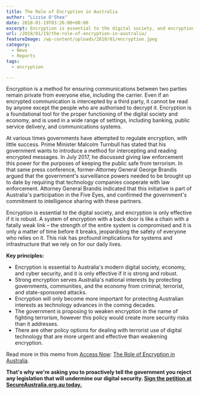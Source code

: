 ```yaml
---
title: The Role of Encryption in Australia
author: "Lizzie O'Shea"
date: 2018-01-19T03:26:00+00:00
excerpt: Encryption is essential to the digital society, and encryption is only effective if it is robust. A new memo on the Role of Encryption in Australia from Access Now.
url: /2018/01/19/the-role-of-encryption-in-australia/
featureImage: /wp-content/uploads/2018/01/encryption.jpeg
category:
  - News
  - Reports
tags:
  - encryption

---
```

Encryption is a method for ensuring communications between two parties remain private from everyone else, including the carrier. Even if an encrypted communication is intercepted by a third party, it cannot be read by anyone except the people who are authorised to decrypt it. Encryption is a foundational tool for the proper functioning of the digital society and economy, and is used in a wide range of settings, including banking, public service delivery, and communications systems.

At various times governments have attempted to regulate encryption, with little success. Prime Minister Malcolm Turnbull has stated that his government wants to introduce a method for intercepting and reading encrypted messages. In July 2017, he discussed giving law enforcement this power for the purposes of keeping the public safe from terrorism. In that same press conference, former-Attorney General George Brandis argued that the government's surveillance powers needed to be brought up to date by requiring that technology companies cooperate with law enforcement. Attorney General Brandis indicated that this initiative is part of Australia's participation in the Five Eyes, and confirmed the government's commitment to intelligence sharing with these partners.

Encryption is essential to the digital society, and encryption is only effective if it is robust. A system of encryption with a back door is like a chain with a fatally weak link – the strength of the entire system is compromised and it is only a matter of time before it breaks, jeopardising the safety of everyone who relies on it. This risk has profound implications for systems and infrastructure that we rely on for our daily lives.

**Key principles:**

  * Encryption is essential to Australia's modern digital society, economy, and cyber security, and it is only effective if it is strong and robust.
  * Strong encryption serves Australia's national interests by protecting governments, communities, and the economy from criminal, terrorist, and state-sponsored attacks.
  * Encryption will only become more important for protecting Australian interests as technology advances in the coming decades.
  * The government is proposing to weaken encryption in the name of fighting terrorism, however this policy would create more security risks than it addresses.
  * There are other policy options for dealing with terrorist use of digital technology that are more urgent and effective than weakening encryption.

Read more in this memo from [Access Now][1]: [The Role of Encryption in Australia][2].

**That's why we're asking you to proactively tell the government you reject any legislation that will undermine our digital security. <a href="https://www.secureaustralia.org.au/?utm_source=DRWaus" target="_blank" rel="noopener noreferrer">Sign the petition at SecureAustralia.org.au today.</a>**

 [1]: https://www.accessnow.org/
 [2]: /wp-content/uploads/2018/01/Crypto-Australia-Memo.pdf
